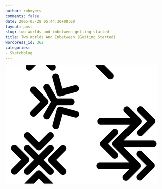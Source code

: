 ```yaml
---
author: robmyers
comments: false
date: 2005-03-28 05:44:30+00:00
layout: post
slug: two-worlds-and-inbetween-getting-started
title: Two Worlds And Inbetween (Getting Started)
wordpress_id: 362
categories:
- Sketchblog
---
```


![](/assets/PastedGraphic-4.jpg)  


